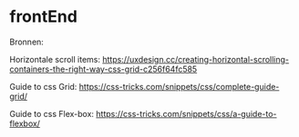 # frontEnd

Bronnen:

Horizontale scroll items:
https://uxdesign.cc/creating-horizontal-scrolling-containers-the-right-way-css-grid-c256f64fc585

Guide to css Grid:
https://css-tricks.com/snippets/css/complete-guide-grid/

Guide to css Flex-box:
https://css-tricks.com/snippets/css/a-guide-to-flexbox/
